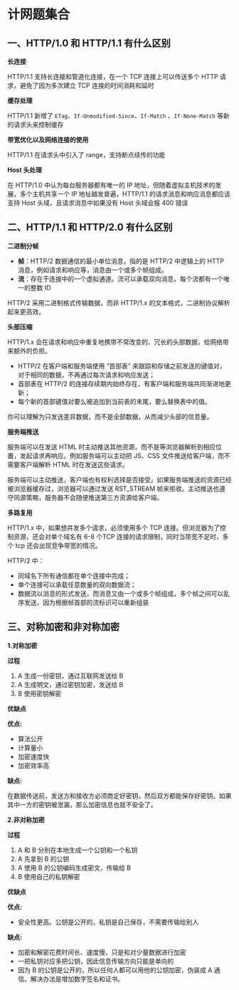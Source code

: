 # 计网题集合

## 一、HTTP/1.0 和 HTTP/1.1 有什么区别

**长连接**

HTTP/1.1 支持长连接和管道化连接，在一个 TCP 连接上可以传送多个 HTTP 请求，避免了因为多次建立 TCP 连接的时间消耗和延时

**缓存处理**

HTTP/1.1 新增了 `ETag`、`If-Unmodified-Since`、`If-Match` 、`If-None-Match` 等新的请求头来控制缓存

**带宽优化以及网络连接的使用**

HTTP/1.1 在请求头中引入了 range，支持断点续传的功能

**Host 头处理**

在 HTTP/1.0 中认为每台服务器都有唯一的 IP 地址，但随着虚拟主机技术的发展，多个主机共享一个 IP 地址越发普遍，HTTP/1.1 的请求消息和响应消息都应该支持 Host 头域，且请求消息中如果没有 Host 头域会报 400 错误

## 二、HTTP/1.1 和 HTTP/2.0 有什么区别

**二进制分帧**

- **帧**：HTTP/2 数据通信的最小单位消息，指的是 HTTP/2 中逻辑上的 HTTP 消息，例如请求和响应等，消息由一个或多个帧组成。
- **流**：存在于连接中的一个虚拟通道。流可以承载双向消息，每个流都有一个唯一的整数 ID

HTTP/2 采用二进制格式传输数据，而非 HTTP/1.x 的文本格式，二进制协议解析起来更高效。

**头部压缩**

HTTP/1.x 会在请求和响应中重复地携带不常改变的、冗长的头部数据，给网络带来额外的负担。

- HTTP/2 在客户端和服务端使用 “首部表” 来跟踪和存储之前发送的键值对，对于相同的数据，不再通过每次请求和响应发送；
- 首部表在 HTTP/2 的连接存续期内始终存在，有客户端和服务端共同渐进地更新；
- 每个新的首部键值对要么被追加到当前表的末尾，要么替换表中的值。

你可以理解为只发送差异数据，而不是全部数据，从而减少头部的信息量。

**服务端推送**

服务端可以在发送 HTML 时主动推送其他资源，而不是等浏览器解析到相应位置，发起请求再响应。例如服务端可以主动把 JS、CSS 文件推送给客户端，而不需要客户端解析 HTML 时在发送这些请求。

服务端可以主动推送，客户端也有权利选择是否接受。如果服务端推送的资源已经被浏览器缓存过，浏览器可以通过发送 RST_STREAM 帧来拒收。主动推送也遵守同源策略，服务器不会随便推送第三方资源给客户端。

**多路复用**

HTTP/1.x 中，如果想并发多个请求，必须使用多个 TCP 连接。但浏览器为了控制资源，还会对单个域名有 6-8 个TCP 连接的请求限制，同时当带宽不足时，多个 tcp 还会出现竞争带宽的情况。

HTTP/2 中：

- 同域名下所有通信都在单个连接中完成；
- 单个连接可以承载任意数量的双向数据流；
- 数据流以消息的形式发送，而消息又由一个或多个帧组成，多个帧之间可以乱序发送，因为根据帧首部的流标识可以重新组装

## 三、对称加密和非对称加密

**1.对称加密**

**过程**

1. A 生成一份密钥，通过互联网发送给 B
2. A 生成明文，通过密钥加密，发送给 B
3. B 使用密钥解密

**优缺点**

**优点:**

- 算法公开
- 计算量小
- 加密速度快
- 加密效率高

**缺点:**

在数据传送前，发送方和接收方必须商定好密钥，然后双方都能保存好密钥。如果其中一方的密钥被泄漏，那么加密信息也就不安全了。

**2.非对称加密**

**过程**

1. A 和 B 分别在本地生成一个公钥和一个私钥
2. A 先拿到 B 的公钥
3. A 使用 B 的公钥编码生成密文，传输给 B
4. B 使用自己的私钥解密

**优缺点**

**优点:**

- 安全性更高。公钥是公开的，私钥是自己保存，不需要传输给别人

**缺点:**

- 加密和解密花费时间长、速度慢，只是和对少量数据进行加密
- 一把私钥对应多把公钥，因此信息传输方向只能是单向的
- 因为 B 的公钥是公开的，所以任何人都可以用他的公钥加密，伪装成 A 通信。解决办法是增加数字签名和证书。